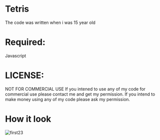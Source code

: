 # Tetris
The code was written when i was 15 year old

# Required:
Javascript 

# LICENSE:
NOT FOR COMMERCIAL USE If you intened to use any of my code for commercial use please contact me and get my permission. If you intend to make money using any of my code please ask my permission.

# How it look
![first23](https://user-images.githubusercontent.com/87679591/169697106-90e467f1-f4d6-4a2e-881c-890f06bdf3c9.png)
